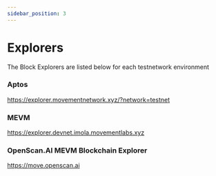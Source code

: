 ```yaml
---
sidebar_position: 3
---
```


# Explorers

The Block Explorers are listed below for each testnetwork environment


### Aptos  

https://explorer.movementnetwork.xyz/?network=testnet



### MEVM 

https://explorer.devnet.imola.movementlabs.xyz

### OpenScan.AI MEVM Blockchain Explorer 

https://move.openscan.ai

